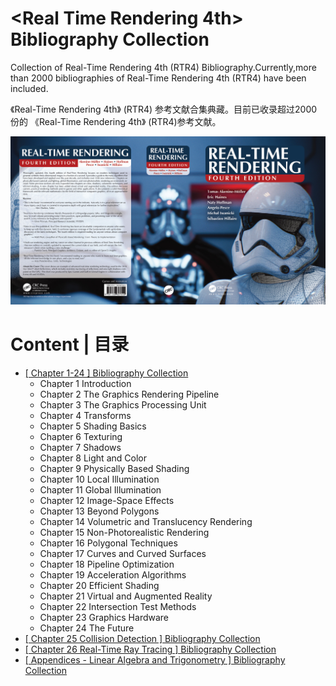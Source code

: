 # <Real Time Rendering 4th> Bibliography Collection

 Collection of Real-Time Rendering 4th (RTR4) Bibliography.Currently,more than 2000 bibliographies of Real-Time Rendering 4th (RTR4) have been included.

 《Real-Time Rendering 4th》 (RTR4) 参考文献合集典藏。目前已收录超过2000份的 《Real-Time Rendering 4th》 (RTR4)参考文献。


![](RTR4-Cover.jpg)

# Content | 目录

- [[ Chapter 1-24 ] Bibliography Collection](https://github.com/QianMo/Real-Time-Rendering-4th-Bibliography-Collection/tree/main/Chapter%201-24)
    - Chapter 1 Introduction
    - Chapter 2 The Graphics Rendering Pipeline
    - Chapter 3 The Graphics Processing Unit
    - Chapter 4 Transforms
    - Chapter 5 Shading Basics
    - Chapter 6 Texturing
    - Chapter 7 Shadows
    - Chapter 8 Light and Color
    - Chapter 9 Physically Based Shading
    - Chapter 10 Local Illumination
    - Chapter 11 Global Illumination
    - Chapter 12 Image-Space Effects
    - Chapter 13 Beyond Polygons
    - Chapter 14 Volumetric and Translucency Rendering
    - Chapter 15 Non-Photorealistic Rendering
    - Chapter 16 Polygonal Techniques
    - Chapter 17 Curves and Curved Surfaces
    - Chapter 18 Pipeline Optimization
    - Chapter 19 Acceleration Algorithms
    - Chapter 20 Efficient Shading
    - Chapter 21 Virtual and Augmented Reality
    - Chapter 22 Intersection Test Methods
    - Chapter 23 Graphics Hardware
    - Chapter 24 The Future
- [[ Chapter 25 Collision Detection ]  Bibliography Collection](https://github.com/QianMo/Real-Time-Rendering-4th-Bibliography-Collection/tree/main/Chapter%2025)
- [[ Chapter 26 Real-Time Ray Tracing ]  Bibliography Collection](https://github.com/QianMo/Real-Time-Rendering-4th-Bibliography-Collection/tree/main/Chapter%2026)
- [[ Appendices - Linear Algebra and Trigonometry ]  Bibliography Collection](https://github.com/QianMo/Real-Time-Rendering-4th-Bibliography-Collection/tree/main/Appendices)






